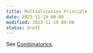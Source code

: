 ```yaml
---
title: Multiplication Principle
date: 2023-11-19 00:00
modified: 2023-11-19 00:00
status: draft
---
```


See [Combinatorics](combinatorics.md).
